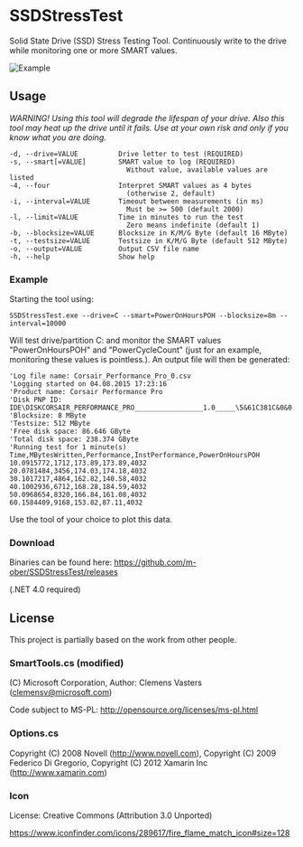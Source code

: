 # SSDStressTest

Solid State Drive (SSD) Stress Testing Tool. Continuously write to the drive while monitoring one or more SMART values.

![Example](http://www.hardwareluxx.de/images/stories/galleries/reviews/samsung-sm951/temperature/en_sm951-no-cooling-500.png)

## Usage
_WARNING! Using this tool will degrade the lifespan of your drive. Also this tool may heat up the drive until it fails. Use at your own risk and only if you know what you are doing._

    -d, --drive=VALUE          Drive letter to test (REQUIRED)
    -s, --smart[=VALUE]        SMART value to log (REQUIRED)
                                 Without value, available values are listed
    -4, --four                 Interpret SMART values as 4 bytes
                                 (otherwise 2, default)
    -i, --interval=VALUE       Timeout between measurements (in ms)
                                 Must be >= 500 (default 2000)
    -l, --limit=VALUE          Time in minutes to run the test
                                 Zero means indefinite (default 1)
    -b, --blocksize=VALUE      Blocksize in K/M/G Byte (default 16 MByte)
    -t, --testsize=VALUE       Testsize in K/M/G Byte (default 512 MByte)
    -o, --output=VALUE         Output CSV file name
    -h, --help                 Show help
    
### Example
Starting the tool using:

    SSDStressTest.exe --drive=C --smart=PowerOnHoursPOH --blocksize=8m --interval=10000
    
Will test drive/partition C: and monitor the SMART values "PowerOnHoursPOH" and "PowerCycleCount" (just for an example, monitoring these values is pointless.). An output file will then be generated:

    'Log file name: Corsair_Performance_Pro_0.csv
    'Logging started on 04.08.2015 17:23:16
    'Product name: Corsair Performance Pro
    'Disk PNP ID: IDE\DISKCORSAIR_PERFORMANCE_PRO_________________1.0_____\5&61C381C&0&0.0.0
    'Blocksize: 8 MByte
    'Testsize: 512 MByte
    'Free disk space: 86.646 GByte
    'Total disk space: 238.374 GByte
    'Running test for 1 minute(s)
    Time,MBytesWritten,Performance,InstPerformance,PowerOnHoursPOH
    10.0915772,1712,173.89,173.89,4032
    20.0781484,3456,174.03,174.18,4032
    30.1017217,4864,162.82,140.58,4032
    40.1002936,6712,168.28,184.59,4032
    50.0968654,8320,166.84,161.08,4032
    60.1584409,9168,153.82,87.11,4032
    
Use the tool of your choice to plot this data.

### Download

Binaries can be found here: https://github.com/m-ober/SSDStressTest/releases

(.NET 4.0 required)

## License
This project is partially based on the work from other people.
### SmartTools.cs (modified)
(C) Microsoft Corporation, Author: Clemens Vasters (clemensv@microsoft.com)

Code subject to MS-PL: http://opensource.org/licenses/ms-pl.html 

### Options.cs

Copyright (C) 2008 Novell (http://www.novell.com), Copyright (C) 2009 Federico Di Gregorio, Copyright (C) 2012 Xamarin Inc (http://www.xamarin.com)

### Icon 
License: Creative Commons (Attribution 3.0 Unported)

https://www.iconfinder.com/icons/289617/fire_flame_match_icon#size=128
